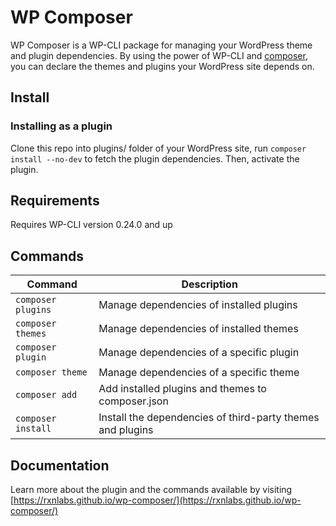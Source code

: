 # WP Composer

WP Composer is a WP-CLI package for managing your WordPress theme and plugin dependencies. By using the power of WP-CLI and [composer](https://getcomposer.org/doc/00-intro.html), you can declare the themes and plugins your WordPress site depends on.

## Install

### Installing as a plugin

Clone this repo into plugins/ folder of your WordPress site, run `composer install --no-dev` to fetch the plugin dependencies. Then, activate the plugin.

## Requirements

Requires WP-CLI version 0.24.0 and up

## Commands

| Command          | Description                |
| ---------------- | -------------------------- |
| `composer plugins` | Manage dependencies of installed plugins |
| `composer themes`  | Manage dependencies of installed themes |
| `composer plugin`  | Manage dependencies of a specific plugin |
| `composer theme`  | Manage dependencies of a specific theme |
| `composer add`  | Add installed plugins and themes to composer.json |
| `composer install`  | Install the dependencies of third-party themes and plugins |


## Documentation

Learn more about the plugin and the commands available by visiting [https://rxnlabs.github.io/wp-composer/](https://rxnlabs.github.io/wp-composer/)